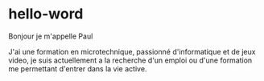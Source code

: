# hello-word

Bonjour je m'appelle Paul 

J'ai une formation en microtechnique, passionné d'informatique et de jeux video, je suis actuellement a la recherche d'un emploi ou d'une formation me permettant d'entrer dans la vie active.
